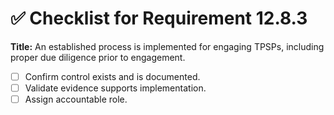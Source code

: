 # ✅ Checklist for Requirement 12.8.3

**Title:** An established process is implemented for engaging TPSPs, including proper due diligence prior to engagement.

- [ ] Confirm control exists and is documented.
- [ ] Validate evidence supports implementation.
- [ ] Assign accountable role.
